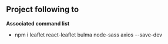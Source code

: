 ## Project following to ##

**Associated command list**

- npm i leaflet react-leaflet bulma node-sass axios --save-dev